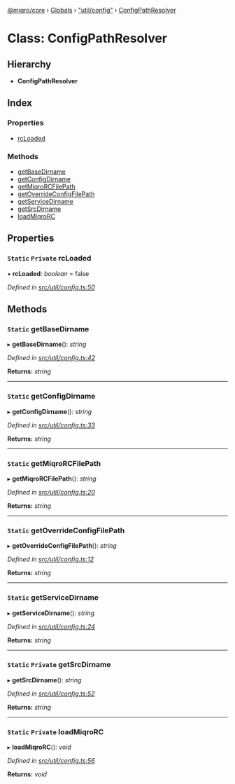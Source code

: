 [@miqro/core](../README.md) › [Globals](../globals.md) › ["util/config"](../modules/_util_config_.md) › [ConfigPathResolver](_util_config_.configpathresolver.md)

# Class: ConfigPathResolver

## Hierarchy

* **ConfigPathResolver**

## Index

### Properties

* [rcLoaded](_util_config_.configpathresolver.md#static-private-rcloaded)

### Methods

* [getBaseDirname](_util_config_.configpathresolver.md#static-getbasedirname)
* [getConfigDirname](_util_config_.configpathresolver.md#static-getconfigdirname)
* [getMiqroRCFilePath](_util_config_.configpathresolver.md#static-getmiqrorcfilepath)
* [getOverrideConfigFilePath](_util_config_.configpathresolver.md#static-getoverrideconfigfilepath)
* [getServiceDirname](_util_config_.configpathresolver.md#static-getservicedirname)
* [getSrcDirname](_util_config_.configpathresolver.md#static-private-getsrcdirname)
* [loadMiqroRC](_util_config_.configpathresolver.md#static-private-loadmiqrorc)

## Properties

### `Static` `Private` rcLoaded

▪ **rcLoaded**: *boolean* = false

*Defined in [src/util/config.ts:50](https://github.com/claukers/miqro-core/blob/6617130/src/util/config.ts#L50)*

## Methods

### `Static` getBaseDirname

▸ **getBaseDirname**(): *string*

*Defined in [src/util/config.ts:42](https://github.com/claukers/miqro-core/blob/6617130/src/util/config.ts#L42)*

**Returns:** *string*

___

### `Static` getConfigDirname

▸ **getConfigDirname**(): *string*

*Defined in [src/util/config.ts:33](https://github.com/claukers/miqro-core/blob/6617130/src/util/config.ts#L33)*

**Returns:** *string*

___

### `Static` getMiqroRCFilePath

▸ **getMiqroRCFilePath**(): *string*

*Defined in [src/util/config.ts:20](https://github.com/claukers/miqro-core/blob/6617130/src/util/config.ts#L20)*

**Returns:** *string*

___

### `Static` getOverrideConfigFilePath

▸ **getOverrideConfigFilePath**(): *string*

*Defined in [src/util/config.ts:12](https://github.com/claukers/miqro-core/blob/6617130/src/util/config.ts#L12)*

**Returns:** *string*

___

### `Static` getServiceDirname

▸ **getServiceDirname**(): *string*

*Defined in [src/util/config.ts:24](https://github.com/claukers/miqro-core/blob/6617130/src/util/config.ts#L24)*

**Returns:** *string*

___

### `Static` `Private` getSrcDirname

▸ **getSrcDirname**(): *string*

*Defined in [src/util/config.ts:52](https://github.com/claukers/miqro-core/blob/6617130/src/util/config.ts#L52)*

**Returns:** *string*

___

### `Static` `Private` loadMiqroRC

▸ **loadMiqroRC**(): *void*

*Defined in [src/util/config.ts:56](https://github.com/claukers/miqro-core/blob/6617130/src/util/config.ts#L56)*

**Returns:** *void*
